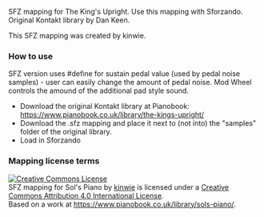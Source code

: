 SFZ mapping for The King's Upright. Use this mapping with Sforzando. Original Kontakt library by Dan Keen.

This SFZ mapping was created by kinwie. 

### How to use

 SFZ version uses #define for sustain pedal value (used by pedal noise samples) - user can easily change the amount of pedal noise. 
 Mod Wheel controls the amound of the additional pad style sound. 


- Download the original Kontakt library at Pianobook: https://www.pianobook.co.uk/library/the-kings-upright/
- Download the .sfz mapping and place it next to (not into) the "samples" folder of the original library.
- Load in Sforzando

### Mapping license terms

<a rel="license" href="http://creativecommons.org/licenses/by/4.0/">
<img alt="Creative Commons License" style="border-width:0" src="https://i.creativecommons.org/l/by/4.0/88x31.png" /></a>
<br /><span xmlns:dct="http://purl.org/dc/terms/" href="http://purl.org/dc/dcmitype/Text" property="dct:title" rel="dct:type">
SFZ mapping for Sol's Piano</span> by <a xmlns:cc="http://creativecommons.org/ns#" href="https://github.com/sfzinstruments/mappings/" property="cc:attributionName" rel="cc:attributionURL">kinwie</a> 
is licensed under a <a rel="license" href="http://creativecommons.org/licenses/by/4.0/">Creative Commons Attribution 4.0 International License</a>.<br />Based on a work at <a xmlns:dct="http://purl.org/dc/terms/" href="https://www.pianobook.co.uk/library/sols-piano/" rel="dct:source">https://www.pianobook.co.uk/library/sols-piano/</a>.
